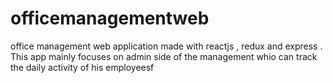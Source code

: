 # officemanagementweb
office management web application made with reactjs , redux and express . This app mainly focuses on admin side of the management whio can track the daily activity of his employeesf 
